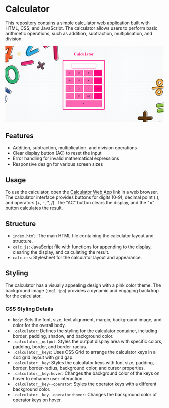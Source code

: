 # Calculator

This repository contains a simple calculator web application built with HTML, CSS, and JavaScript. The calculator allows users to perform basic arithmetic operations, such as addition, subtraction, multiplication, and division.

![Calculator](calc.png)

## Features

- Addition, subtraction, multiplication, and division operations
- Clear display button (AC) to reset the input
- Error handling for invalid mathematical expressions
- Responsive design for various screen sizes

## Usage

To use the calculator, open the [Calculator Web App](https://emanmunir.github.io/Calculator/) link in a web browser. The calculator interface provides buttons for digits (0-9), decimal point (.), and operators (+, -, *, /). The "AC" button clears the display, and the "=" button calculates the result.

## Structure

- `index.html`: The main HTML file containing the calculator layout and structure.
- `calc.js`: JavaScript file with functions for appending to the display, clearing the display, and calculating the result.
- `calc.css`: Stylesheet for the calculator layout and appearance.

## Styling

The calculator has a visually appealing design with a pink color theme. The background image (`img1.jpg`) provides a dynamic and engaging backdrop for the calculator.

### CSS Styling Details

- `body`: Sets the font, size, text alignment, margin, background image, and color for the overall body.
- `.calculator`: Defines the styling for the calculator container, including border, padding, shadow, and background color.
- `.calculator__output`: Styles the output display area with specific colors, padding, border, and border-radius.
- `.calculator__keys`: Uses CSS Grid to arrange the calculator keys in a 4x4 grid layout with grid gap.
- `.calculator__key`: Styles the calculator keys with font size, padding, border, border-radius, background color, and cursor properties.
- `.calculator__key:hover`: Changes the background color of the keys on hover to enhance user interaction.
- `.calculator__key--operator`: Styles the operator keys with a different background color.
- `.calculator__key--operator:hover`: Changes the background color of operator keys on hover.

